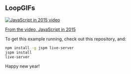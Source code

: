 ## LoopGIFs

[![JavaScript in 2015 video](https://img.youtube.com/vi/iukBMY4apvI/hqdefault.jpg)](https://www.youtube.com/watch?v=iukBMY4apvI)

[From the video, JavaScript in 2015](https://www.youtube.com/watch?v=iukBMY4apvI)

To get this example running, check out this repository, and:

```sh
npm install -g jspm live-server
jspm install
live-server
```

Happy new year!